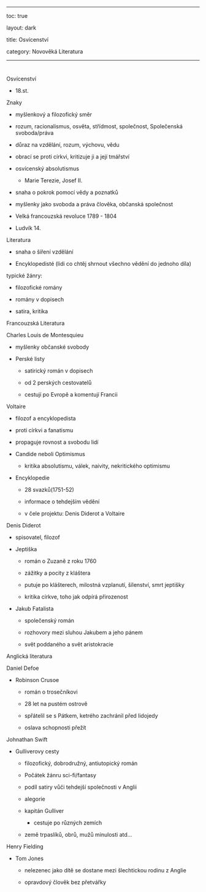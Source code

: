 
---

toc: true

layout: dark

title: Osvícenství 

category: Novověká Literatura 

---










#

 Osvícenství

* 18.st.

Znaky

* myšlenkový a filozofický směr

* rozum, racionalismus, osvěta, střídmost, společnost, Společenská svoboda/práva

* důraz na vzdělání, rozum, výchovu, vědu

* obrací se proti církvi, kritizuje ji a její tmářství

* osvícenský absolutismus

  * Marie Terezie, Josef II.

* snaha o pokrok pomocí vědy a poznatků

* myšlenky jako svoboda a práva člověka, občanská společnost

* Velká francouzská revoluce 1789 - 1804

* Ludvík 14.



Literatura

* snaha o šíření vzdělání

* Encyklopedisté (lidi co chtěj shrnout všechno vědění do jednoho díla)

typické žánry:

* filozofické romány

* romány v dopisech

* satira, kritika

Francouzská Literatura

Charles Louis de Montesquieu

* myšlenky občanské svobody

* Perské listy

  * satirický román v dopisech

  * od 2 perských cestovatelů

  * cestují po Evropě a komentují Francii

Voltaire

* filozof a encyklopedista

* proti církvi a fanatismu

* propaguje rovnost a svobodu lidí

* Candide neboli Optimismus

  * kritika absolutismu, válek, naivity, nekritického optimismu

* Encyklopedie

  * 28 svazků(1751-52)

  * informace o tehdejším vědění

  * v čele projektu: Denis Diderot a Voltaire

Denis Diderot

* spisovatel, filozof

* Jeptiška

  * román o Zuzaně z roku 1760

  * zážitky a pocity z kláštera

  * putuje po klášterech, milostná vzplanutí, šílenství, smrt jeptišky

  * kritika církve, toho jak odpírá přirozenost

* Jakub Fatalista

  * společenský román

  * rozhovory mezi sluhou Jakubem a jeho pánem

  * svět poddaného a svět aristokracie



Anglická literatura

Daniel Defoe

* Robinson Crusoe

  * román o trosečníkovi

  * 28 let na pustém ostrově

  * spřátelil se s Pátkem, ketrého zachránil před lidojedy

  * oslava schopnosti přežít

Johnathan Swift

* Gulliverovy cesty

  * filozofický, dobrodružný, antiutopický román

  * Počátek žánru sci-fi/fantasy

  * podíl satiry vůči tehdejší společnosti v Anglii

  * alegorie

  * kapitán Gulliver

      * cestuje po různých zemích

  * země trpaslíků, obrů, mužů minulosti atd...

   

Henry Fielding

* Tom Jones

  * nelezenec jako dítě se dostane mezi šlechtickou rodinu z Anglie

  * opravdový člověk bez přetvářky
